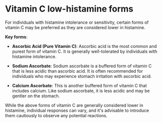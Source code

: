 [//]: # (
source: gpt-3 + jph editing
tags: vitamins
)

# Vitamin C low-histamine forms

For individuals with histamine intolerance or sensitivity, certain forms of vitamin C may be preferred as they are considered lower in histamine.

**Key forms**:

* **Ascorbic Acid (Pure Vitamin C)**: Ascorbic acid is the most common and purest form of vitamin C. It is generally well-tolerated by individuals with histamine intolerance.

* **Sodium Ascorbate**: Sodium ascorbate is a buffered form of vitamin C that is less acidic than ascorbic acid. It is often recommended for individuals who may experience stomach irritation with ascorbic acid.

* **Calcium Ascorbate**: This is another buffered form of vitamin C that includes calcium. Like sodium ascorbate, it is less acidic and may be gentler on the stomach.

While the above forms of vitamin C are generally considered lower in histamine, individual responses can vary, and it's advisable to introduce them cautiously to observe any potential reactions.
